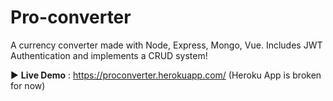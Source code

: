 # Pro-converter 
A currency converter made with Node, Express, Mongo, Vue. Includes JWT Authentication and implements a CRUD system!

:arrow_forward: **Live Demo** : https://proconverter.herokuapp.com/
(Heroku App is broken for now)
